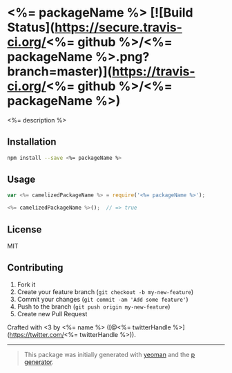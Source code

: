 # <%= packageName %> [![Build Status](https://secure.travis-ci.org/<%= github %>/<%= packageName %>.png?branch=master)](https://travis-ci.org/<%= github %>/<%= packageName %>)

<%= description %>

## Installation

```bash
npm install --save <%= packageName %>
```

## Usage

```javascript
var <%= camelizedPackageName %> = require('<%= packageName %>');

<%= camelizedPackageName %>();  // => true
```

## License

MIT

## Contributing

1. Fork it
2. Create your feature branch (`git checkout -b my-new-feature`)
3. Commit your changes (`git commit -am 'Add some feature'`)
4. Push to the branch (`git push origin my-new-feature`)
5. Create new Pull Request

Crafted with <3 by <%= name %> ([@<%= twitterHandle %>](https://twitter.com/<%= twitterHandle %>)).

***

> This package was initially generated with [yeoman](http://yeoman.io) and the [p generator](https://github.com/johnotander/generator-p.git).
